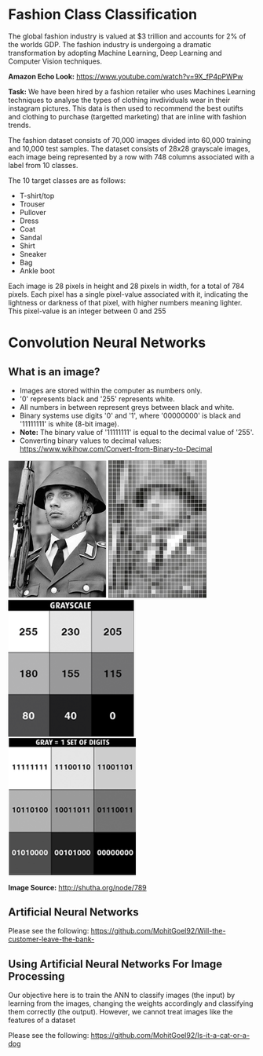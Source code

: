 # Fashion Class Classification

The global fashion industry is valued at $3 trillion and accounts for 2% of the worlds GDP. The fashion industry is undergoing a dramatic transformation by adopting Machine Learning, Deep Learning and Computer Vision techniques.

**Amazon Echo Look:** https://www.youtube.com/watch?v=9X_fP4pPWPw

**Task:** We have been hired by a fashion retailer who uses Machines Learning techniques to analyse the types of clothing invdividuals wear in their instagram pictures. This data is then used to recommend the best outifts and clothing to purchase (targetted marketing) that are inline with fashion trends. 

The fashion dataset consists of 70,000 images divided into 60,000 training and 10,000 test samples. The dataset consists of 28x28 grayscale images, each image being represented by a row with 748 columns associated with a label from 10 classes.

The 10 target classes are as follows:

- T-shirt/top
- Trouser
- Pullover
- Dress
- Coat
- Sandal
- Shirt
- Sneaker
- Bag
- Ankle boot

Each image is 28 pixels in height and 28 pixels in width, for a total of 784 pixels. Each pixel has a single pixel-value associated with it, indicating the lightness or darkness of that pixel, with higher numbers meaning lighter. This pixel-value is an integer between 0 and 255

# Convolution Neural Networks

## What is an image? 

- Images are stored within the computer as numbers only.
- '0' represents black and '255' represents white.
- All numbers in between represent greys between black and white.
- Binary systems use digits '0' and '1', where '00000000' is black and '11111111' is white (8-bit image).
- **Note:** The binary value of '11111111' is equal to the decimal value of '255'.
- Converting binary values to decimal values: https://www.wikihow.com/Convert-from-Binary-to-Decimal

<img src = 'Screen1.png' width='200'> <img src = 'Screen2.png' width='200'> <img src = 'Screen3.png' width='256'> <img src = 'Screen4.png' width='260'>

**Image Source:** http://shutha.org/node/789

## Artificial Neural Networks

Please see the following: https://github.com/MohitGoel92/Will-the-customer-leave-the-bank-

## Using Artificial Neural Networks For Image Processing

Our objective here is to train the ANN to classify images (the input) by learning from the images, changing the weights accordingly and classifying them correctly (the output). However, we cannot treat images like the features of a dataset 

Please see the following: https://github.com/MohitGoel92/Is-it-a-cat-or-a-dog

